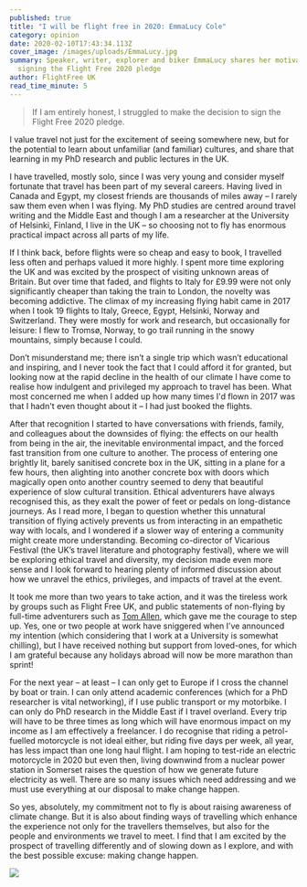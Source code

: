 ```yaml
---
published: true
title: "I will be flight free in 2020: EmmaLucy Cole"
category: opinion
date: 2020-02-10T17:43:34.113Z
cover_image: /images/uploads/EmmaLucy.jpg
summary: Speaker, writer, explorer and biker EmmaLucy shares her motivation for
  signing the Flight Free 2020 pledge
author: FlightFree UK
read_time_minute: 5
---
```

> If I am entirely honest, I struggled to make the decision to sign the Flight Free 2020 pledge. 

I value travel not just for the excitement of seeing somewhere new, but for the potential to learn about unfamiliar (and familiar) cultures, and share that learning in my PhD research and public lectures in the UK. 

I have travelled, mostly solo, since I was very young and consider myself fortunate that travel has been part of my several careers. Having lived in Canada and Egypt, my closest friends are thousands of miles away – I rarely saw them even when I was flying. My PhD studies are centred around travel writing and the Middle East and though I am a researcher at the University of Helsinki, Finland, I live in the UK – so choosing not to fly has enormous practical impact across all parts of my life.

If I think back, before flights were so cheap and easy to book, I travelled less often and perhaps valued it more highly. I spent more time exploring the UK and was excited by the prospect of visiting unknown areas of Britain. But over time that faded, and flights to Italy for £9.99 were not only significantly cheaper than taking the train to London, the novelty was becoming addictive. The climax of my increasing flying habit came in 2017 when I took 19 flights to Italy, Greece, Egypt, Helsinki, Norway and Switzerland. They were mostly for work and research, but occasionally for leisure: I flew to Tromsø, Norway, to go trail running in the snowy mountains, simply because I could.

Don’t misunderstand me; there isn’t a single trip which wasn’t educational and inspiring, and I never took the fact that I could afford it for granted, but looking now at the rapid decline in the health of our climate I have come to realise how indulgent and privileged my approach to travel has been. What most concerned me when I added up how many times I'd flown in 2017 was that I hadn't even thought about it – I had just booked the flights.

After that recognition I started to have conversations with friends, family, and colleagues about the downsides of flying: the effects on our health from being in the air, the inevitable environmental impact, and the forced fast transition from one culture to another. The process of entering one brightly lit, barely sanitised concrete box in the UK, sitting in a plane for a few hours, then alighting into another concrete box with doors which magically open onto another country seemed to deny that beautiful experience of slow cultural transition. Ethical adventurers have always recognised this, as they exalt the power of feet or pedals on long-distance journeys. As I read more, I began to question whether this unnatural transition of flying actively prevents us from interacting in an empathetic way with locals, and I wondered if a slower way of entering a community might create more understanding. Becoming co-director of Vicarious Festival (the UK’s travel literature and photography festival), where we will be exploring ethical travel and diversity, my decision made even more sense and I look forward to hearing plenty of informed discussion about how we unravel the ethics, privileges, and impacts of travel at the event.

It took me more than two years to take action, and it was the tireless work by groups such as Flight Free UK, and public statements of non-flying by full-time adventurers such as [Tom Allen](https://tomallen.info/can-flight-free-living-and-adventure-travel-really-co-exist/), which gave me the courage to step up. Yes, one or two people at work have sniggered when I’ve announced my intention (which considering that I work at a University is somewhat chilling), but I have received nothing but support from loved-ones, for which I am grateful because any holidays abroad will now be more marathon than sprint!

For the next year – at least – I can only get to Europe if I cross the channel by boat or train. I can only attend academic conferences (which for a PhD researcher is vital networking), if I use public transport or my motorbike. I can only do PhD research in the Middle East if I travel overland. Every trip will have to be three times as long which will have enormous impact on my income as I am effectively a freelancer. I do recognise that riding a petrol-fuelled motorcycle is not ideal either, but riding five days per week, all year, has less impact than one long haul flight. I am hoping to test-ride an electric motorcycle in 2020 but even then, living downwind from a nuclear power station in Somerset raises the question of how we generate future electricity as well. There are so many issues which need addressing and we must use everything at our disposal to make change happen.

So yes, absolutely, my commitment not to fly is about raising awareness of climate change. But it is also about finding ways of travelling which enhance the experience not only for the travellers themselves, but also for the people and environments we travel to meet. I find that I am excited by the prospect of travelling differently and of slowing down as I explore, and with the best possible excuse: making change happen.

![](/images/uploads/EmmaLucyMotorbike.jpg)
